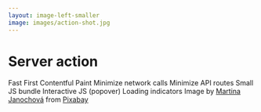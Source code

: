 ```yaml
---
layout: image-left-smaller
image: images/action-shot.jpg
---
```


<h1 class="h1-small">Server action</h1>

<v-clicks>
<IconBullet class="mt-8" icon="icons/green/thumbs-up.svg">
    Fast First Contentful Paint
</IconBullet>
<IconBullet icon="icons/green/thumbs-up.svg">
    Minimize network calls
</IconBullet>
<IconBullet icon="icons/green/thumbs-up.svg">
    Minimize API routes
</IconBullet>
<IconBullet icon="icons/green/thumbs-up.svg">
    Small JS bundle
</IconBullet>
<IconBullet icon="icons/red/thumbs-down.svg">
    Interactive JS (popover)
</IconBullet>
<IconBullet icon="icons/orange/no-thumb.svg">
    Loading indicators
</IconBullet>
</v-clicks>

<Caption>Image by <a href="https://pixabay.com/users/tyna_janoch-1592329/?utm_source=link-attribution&utm_medium=referral&utm_campaign=image&utm_content=4500982">Martina Janochová</a> from <a href="https://pixabay.com//?utm_source=link-attribution&utm_medium=referral&utm_campaign=image&utm_content=4500982">Pixabay</a></Caption>

<!-- <div class="featured">Pros</div>

- simpler code
    - replace useSWR calls with direct calls to fs
[highlight] - fewer round-trips to server 
    - rendered page + stream
    - call function that runs on server via [RPC](https://en.wikipedia.org/wiki/Remote_procedure_call) + invalidate route
- fast FCP
   - loading indication (even component by component!)
[highlight] - submit form with action that runs on server
[highilght] - Minimize API routes

<div class="featured">Cons</div>

- no interactive JS (popover)
- no indication when waiting for new data after submit

Can't take care of the last two without client components
but these client components won't increase network calls (??) -->
